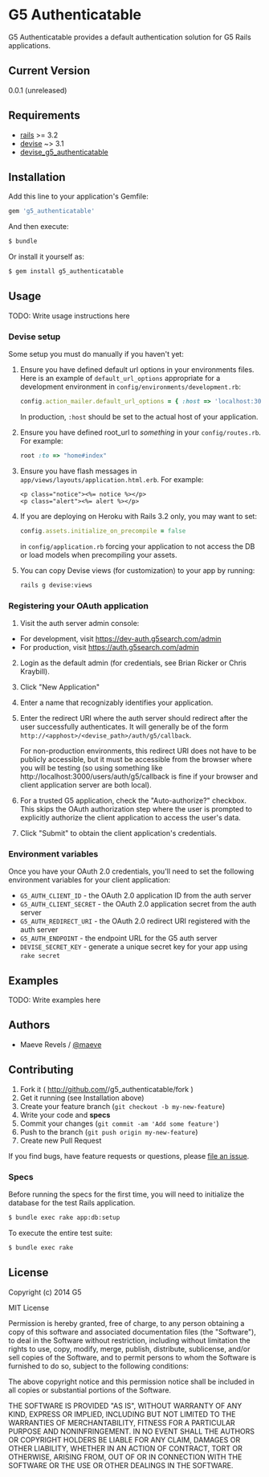 # G5 Authenticatable

G5 Authenticatable provides a default authentication solution for G5
Rails applications.

## Current Version

0.0.1 (unreleased)

## Requirements

* [rails](https://github.com/rails/rails) >= 3.2
* [devise](https://github.com/plataformatec/devise) ~> 3.1
* [devise_g5_authenticatable](https://github.com/g5search/devise_g5_authenticatable)

## Installation

Add this line to your application's Gemfile:

```ruby
gem 'g5_authenticatable'
```

And then execute:

```bash
$ bundle
```

Or install it yourself as:

```bash
$ gem install g5_authenticatable
```

## Usage

TODO: Write usage instructions here

### Devise setup

Some setup you must do manually if you haven't yet:

1. Ensure you have defined default url options in your environments files. Here
   is an example of `default_url_options` appropriate for a development environment
   in `config/environments/development.rb`:

    ```ruby
    config.action_mailer.default_url_options = { :host => 'localhost:3000' }
    ```

   In production, `:host` should be set to the actual host of your application.

2. Ensure you have defined root_url to *something* in your `config/routes.rb`.
   For example:

    ```ruby
    root :to => "home#index"
    ```

3. Ensure you have flash messages in `app/views/layouts/application.html.erb`.
   For example:

    ```html+erb
    <p class="notice"><%= notice %></p>
    <p class="alert"><%= alert %></p>
    ```

4. If you are deploying on Heroku with Rails 3.2 only, you may want to set:

    ```ruby
    config.assets.initialize_on_precompile = false
    ```

   in `config/application.rb` forcing your application to not access the DB
   or load models when precompiling your assets.

5. You can copy Devise views (for customization) to your app by running:

    ```bash
    rails g devise:views
    ```

### Registering your OAuth application

1. Visit the auth server admin console:
  * For development, visit https://dev-auth.g5search.com/admin
  * For production, visit https://auth.g5search.com/admin
2. Login as the default admin (for credentials, see
   Brian Ricker or Chris Kraybill).
3. Click "New Application"
4. Enter a name that recognizably identifies your application.
5. Enter the redirect URI where the auth server should redirect
   after the user successfully authenticates. It will generally be
   of the form `http://<apphost>/<devise_path>/auth/g5/callback`.

   For non-production environments, this redirect URI does not have to
   be publicly accessible, but it must be accessible from the browser
   where you will be testing (so using something like
   http://localhost:3000/users/auth/g5/callback is fine if your browser
   and client application server are both local).
6. For a trusted G5 application, check the "Auto-authorize?" checkbox. This
   skips the OAuth authorization step where the user is prompted to explicitly
   authorize the client application to access the user's data.
7. Click "Submit" to obtain the client application's credentials.

### Environment variables

Once you have your OAuth 2.0 credentials, you'll need to set the following
environment variables for your client application:

* `G5_AUTH_CLIENT_ID` - the OAuth 2.0 application ID from the auth server
* `G5_AUTH_CLIENT_SECRET` - the OAuth 2.0 application secret from the auth server
* `G5_AUTH_REDIRECT_URI` - the OAuth 2.0 redirect URI registered with the auth server
* `G5_AUTH_ENDPOINT` - the endpoint URL for the G5 auth server
* `DEVISE_SECRET_KEY` - generate a unique secret key for your app using `rake secret`

## Examples

TODO: Write examples here

## Authors

* Maeve Revels / [@maeve](https://github.com/maeve)

## Contributing

1. Fork it ( http://github.com/<my-github-username>/g5_authenticatable/fork )
2. Get it running (see Installation above)
3. Create your feature branch (`git checkout -b my-new-feature`)
4. Write your code and **specs**
5. Commit your changes (`git commit -am 'Add some feature'`)
6. Push to the branch (`git push origin my-new-feature`)
7. Create new Pull Request

If you find bugs, have feature requests or questions, please
[file an issue](https://github.com/g5search/g5_authenticatable/issues).

### Specs

Before running the specs for the first time, you will need to initialize the
database for the test Rails application.

```bash
$ bundle exec rake app:db:setup
```

To execute the entire test suite:

```bash
$ bundle exec rake
```

## License

Copyright (c) 2014 G5

MIT License

Permission is hereby granted, free of charge, to any person obtaining
a copy of this software and associated documentation files (the
"Software"), to deal in the Software without restriction, including
without limitation the rights to use, copy, modify, merge, publish,
distribute, sublicense, and/or sell copies of the Software, and to
permit persons to whom the Software is furnished to do so, subject to
the following conditions:

The above copyright notice and this permission notice shall be
included in all copies or substantial portions of the Software.

THE SOFTWARE IS PROVIDED "AS IS", WITHOUT WARRANTY OF ANY KIND,
EXPRESS OR IMPLIED, INCLUDING BUT NOT LIMITED TO THE WARRANTIES OF
MERCHANTABILITY, FITNESS FOR A PARTICULAR PURPOSE AND
NONINFRINGEMENT. IN NO EVENT SHALL THE AUTHORS OR COPYRIGHT HOLDERS BE
LIABLE FOR ANY CLAIM, DAMAGES OR OTHER LIABILITY, WHETHER IN AN ACTION
OF CONTRACT, TORT OR OTHERWISE, ARISING FROM, OUT OF OR IN CONNECTION
WITH THE SOFTWARE OR THE USE OR OTHER DEALINGS IN THE SOFTWARE.
